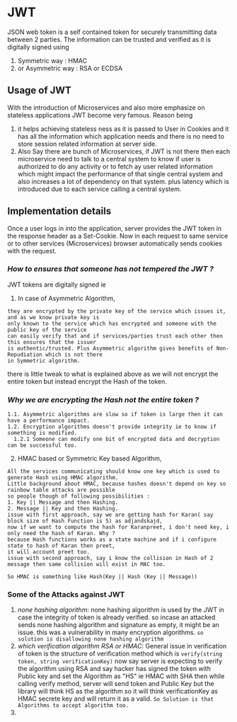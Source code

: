 # JWT #

JSON web token is a self contained token for securely transmitting data between 2 parties. The information can be trusted and verified as it is digitally signed using 
1. Symmetric way : HMAC 
2. or Asymmetric way : RSA or ECDSA

## Usage of JWT ##

With the introduction of Microservices and also more emphasize on stateless applications JWT become very famous. Reason being
1. it helps achieving stateless ness as it is passed to User in Cookies and it has all the information which application needs and there is no need to store session related information at server side.
2. Also Say there are bunch of Microservices, if JWT is not there then each microservice need to talk to a central system to know if user is authorized to do any activity or to fetch ay user related information which might impact the performance of that single central system and also increases a lot of dependency on that system. plus latency which is introduced due to each service calling a central system.

## Implementation details ##

Once a user logs in into the application, server provides the JWT token in the response header as a Set-Cookie. Now in each request to same service or to other services (Microservices) browser automatically sends cookies with the request.

### *How to ensures that someone has not tempered the JWT ?* ###
JWT tokens are digitally signed ie 
1. In case of Asymmetric Algorithm,
``` 
they are encrypted by the private key of the service which issues it, and as we know private key is 
only known to the service which has encrypted and someone with the public key of the service 
can easily verify that and if services/parties trust each other then this ensures that the issuer 
is authentic/trusted. Plus Asymmetric algorithm gives benefits of Non-Repudiation which is not there 
in Symmetric algorithm.
```
there is little tweak to what is explained above as we will not encrypt the entire token but instead encrypt the Hash of the token. 
### *Why we are encrypting the Hash not the entire token ?* ###
```
1.1. Asymmetric algorithms are slow so if token is large then it can have a performance impact.
1.2. Encryption algorithms doesn't provide integrity ie to know if something is modified. 
  1.2.1 Someone can modify one bit of encrypted data and decryption can be successful too.
```
2. HMAC based or Symmetric Key based Algorithm,
```
All the services communicating should know one key which is used to generate Hash using HMAC algorithm. 
Little background about HMAC, because hashes doesn't depend on key so rainbow table attacks are possible 
so people though of following possibilities :
1. Key || Message and then Hashing.
2. Message || Key and then Hashing.
issue with first approach, say we are getting hash for Karan( say block size of Hash Function is 5) as adjandskajd, 
now if we want to compute the hash for Karanpreet, i don't need key, i only need the hash of Karan. Why ?
because Hash functions works as a state machine and if i configure state to hash of Karan then preet, 
it will account preet too.
issue with second approach, say i know the collision in Hash of 2 message then same collision will exist in MAC too.

So HMAC is something like Hash(Key || Hash (Key || Message)) 
```

### Some of the Attacks against JWT ###
1. *none hashing algorithm*: none hashing algorithm is used by the JWT in case the 
integrity of token is already verified. so incase an attacked sends none hashing algorithm 
and signature as empty, it might be an issue. this was a vulnerability in many encryption algorithms.
``` so solution is disallowing none hashing algorithm ```
2. *which verification algorithm RSA or HMAC*: General issue in verification of token is the structure of verification 
method which is 
``` verify(string token, string verificationKey) ```
now say server is expecting to verify the algorithm using RSA and say hacker has signed the token with Public key and set
the Algorithm as "HS" ie HMAC with SHA then while calling verify method, server will send token and Public Key but the library will think HS as the algorithm so it will think verificationKey as HMAC secrete key and will return it as a valid.
```So Solution is that Algorithms to accept algorithm too.```
3. 







  
  
